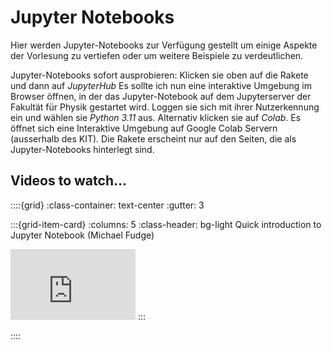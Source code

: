 # Jupyter Notebooks

Hier werden Jupyter-Notebooks zur Verfügung gestellt um einige Aspekte der Vorlesung zu vertiefen oder um weitere Beispiele zu verdeutlichen.

Jupyter-Notebooks  sofort ausprobieren: Klicken sie oben auf die Rakete und dann auf *JupyterHub* Es sollte ich nun eine interaktive Umgebung im Browser öffnen, in der das Jupyter-Notebook auf dem Jupyterserver der Fakultät für Physik gestartet wird. Loggen sie sich mit ihrer Nutzerkennung ein und wählen sie *Python 3.11* aus.
Alternativ klicken sie auf *Colab*. Es öffnet sich eine Interaktive Umgebung auf Google Colab Servern (ausserhalb des KIT).
Die Rakete erscheint nur auf den Seiten, die als Jupyter-Notebooks hinterlegt sind. 

## Videos to watch...
::::{grid}
:class-container: text-center
:gutter: 3

:::{grid-item-card}
:columns: 5
:class-header: bg-light
Quick introduction to Jupyter Notebook (Michael Fudge)

<iframe width="200" height="113" src="https://www.youtube.com/embed/jZ952vChhuI" title="YouTube video player" frameborder="0" allow="accelerometer; autoplay; clipboard-write; encrypted-media; gyroscope; picture-in-picture; web-share" allowfullscreen></iframe>
:::


::::


